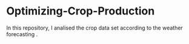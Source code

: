 # Optimizing-Crop-Production
In this repository, I analised the crop data set according to the weather forecasting .
